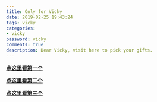 ```yaml
---
title: Only for Vicky
date: 2019-02-25 19:43:24
tags: vicky
categories:
- vicky
password: vicky
comments: true
description: Dear Vicky, visit here to pick your gifts.
---
```


<a href="https://aixti.cn/res/love/vicky-liuying/index.htm">**点这里看第一个**</a>

<a href="https://aixti.cn/res/love/vicky-liuying/love-vicky-liuying.html">**点这里看第二个**</a>

<a href="https://aixti.cn/res/love/ironman-ly/index.html">**点这里看第三个**</a>
